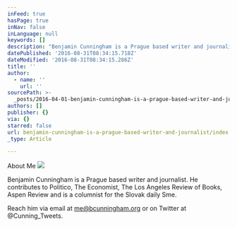 ```yaml
---
inFeed: true
hasPage: true
inNav: false
inLanguage: null
keywords: []
description: "Benjamin Cunningham is a Prague based writer and journalist. He contributes to Politico, The Economist, The Los Angeles Review of Books, Aspen Review and is a columnist for the Slovak daily Sme. \_"
datePublished: '2016-08-31T08:34:15.718Z'
dateModified: '2016-08-31T08:34:15.286Z'
title: ''
author:
  - name: ''
    url: ''
sourcePath: >-
  _posts/2016-04-01-benjamin-cunningham-is-a-prague-based-writer-and-journalist.md
authors: []
publisher: {}
via: {}
starred: false
url: benjamin-cunningham-is-a-prague-based-writer-and-journalist/index.html
_type: Article

---
```

About Me
![](https://s3-us-west-2.amazonaws.com/the-grid-img/p/f6d5224d6c5ca9dc06de437a4ed2412772d8de5d.jpg)

Benjamin Cunningham is a Prague based writer and journalist. He contributes to Politico, The Economist, The Los Angeles Review of Books, Aspen Review and is a columnist for the Slovak daily Sme.  

Reach him via email at me@bcunningham.org or on Twitter at @Cunning\_Tweets.
